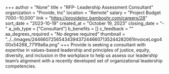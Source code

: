 +++
author = "None"
title = "RFP- Leadership Assessment Consultant"
organization = "Provide, Inc"
location = "Remote"
salary = "Project Budget $7000-$10,000"
link = "https://provideinc.bamboohr.com/careers/28"
sort_date = "2023-10-19"
created_at = "October 19, 2023"
closing_date = "-"
a_job_type = ["Consultant"]
b_benefits = []
c_feedback = ""
aa_degrees_required = "No degree required"
thumbnail = "../../images/24466072565434394372446607135244282061InvoiceLogo400x54268_771f9a6a.png"
+++
Provide is seeking a consultant with expertise in values-based leadership and principles of justice, equity, diversity, and inclusion in the workplace to help us assess our leadership team’s alignment with a recently developed set of organizational leadership competencies.

